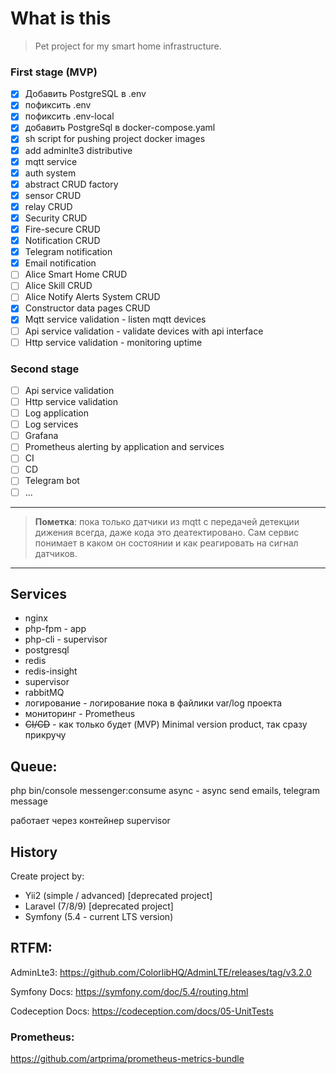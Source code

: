 # What is this

> Pet project for my smart home infrastructure.


### First stage (MVP)

- [x] Добавить PostgreSQL в .env
- [x] пофиксить .env
- [x] пофиксить .env-local
- [x] добавить PostgreSql в docker-compose.yaml
- [x] sh script for pushing project docker images
- [x] add adminlte3 distributive
- [x] mqtt service
- [x] auth system 
- [x] abstract CRUD factory
- [x] sensor CRUD
- [x] relay CRUD
- [x] Security CRUD
- [x] Fire-secure CRUD
- [x] Notification CRUD
- [x] Telegram notification
- [x] Email notification
- [ ] Alice Smart Home CRUD
- [ ] Alice Skill CRUD
- [ ] Alice Notify Alerts System CRUD
- [x] Constructor data pages CRUD
- [x] Mqtt service validation - listen mqtt devices
- [ ] Api service validation - validate devices with api interface
- [ ] Http service validation - monitoring uptime

### Second stage

- [ ] Api service validation
- [ ] Http service validation
- [ ] Log application
- [ ] Log services
- [ ] Grafana
- [ ] Prometheus alerting by application and services
- [ ] CI
- [ ] CD
- [ ] Telegram bot
- [ ] ...

----

> **Пометка**: пока только датчики из mqtt с передачей детекции дижения всегда, даже кода это деатектировано. 
> Сам сервис понимает в каком он состоянии и как реагировать на сигнал датчиков.

----


## Services

- nginx
- php-fpm - app
- php-cli - supervisor
- postgresql
- redis
- redis-insight
- supervisor
- rabbitMQ
- логирование - логирование пока в файлики var/log проекта
- мониторинг - Prometheus
- ~~CI/CD~~ - как только будет (MVP) Minimal version product, так сразу прикручу


## Queue:

php bin/console messenger:consume async - async send emails, telegram message

работает через контейнер supervisor


## History

Create project by: 
- Yii2 (simple / advanced) [deprecated project]
- Laravel (7/8/9) [deprecated project]
- Symfony (5.4 - current LTS version)


## RTFM:

AdminLte3: https://github.com/ColorlibHQ/AdminLTE/releases/tag/v3.2.0

Symfony Docs: https://symfony.com/doc/5.4/routing.html

Codeception Docs: https://codeception.com/docs/05-UnitTests


### Prometheus:

https://github.com/artprima/prometheus-metrics-bundle

